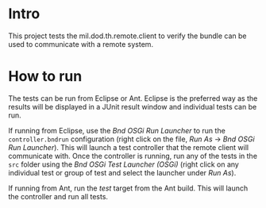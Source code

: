 <!--
==============================================================================
 This software is part of the Open Standard for Unattended Sensors (OSUS)
 reference implementation (OSUS-R).

 To the extent possible under law, the author(s) have dedicated all copyright
 and related and neighboring rights to this software to the public domain
 worldwide. This software is distributed without any warranty.

 You should have received a copy of the CC0 Public Domain Dedication along
 with this software. If not, see
 <http://creativecommons.org/publicdomain/zero/1.0/>.
==============================================================================
-->

# Intro

This project tests the mil.dod.th.remote.client to verify the bundle can be used to communicate
with a remote system.

# How to run

The tests can be run from Eclipse or Ant. Eclipse is the preferred way as the results will be displayed in a JUnit 
result window and individual tests can be run. 

If running from Eclipse, use the *Bnd OSGi Run Launcher* to run the `controller.bndrun` configuration (right click on
the file, *Run As* -> *Bnd OSGi Run Launcher*). This will launch a test controller that the remote client will 
communicate with. Once the controller is running, run any of the tests in the `src` folder using the *Bnd OSGi Test 
Launcher (OSGi)* (right click on any individual test or group of test and select the launcher under *Run As*).

If running from Ant, run the *test* target from the Ant build. This will launch the controller and run all tests.